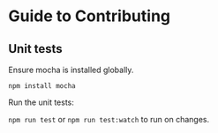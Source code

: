# Guide to Contributing

## Unit tests

Ensure mocha is installed globally.

`npm install mocha`

Run the unit tests:

`npm run test` or `npm run test:watch` to run on changes.
